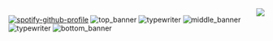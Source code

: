<img align="right" src="https://komarev.com/ghpvc/?username=w1llgr4h4m&style=plastic&abbreviated=true&color=7C4533&label=౨☆ৎ++++++">

[![spotify-github-profile](https://spotify-github-profile.kittinanx.com/api/view?uid=31kz335wxwqmxnhbanengctquizi&cover_image=true&theme=novatorem&show_offline=false&background_color=521d1d&interchange=false&bar_color=916c6c&bar_color_cover=false)](https://spotify-github-profile.kittinanx.com/api/view?uid=31kz335wxwqmxnhbanengctquizi&redirect=true) 
![top_banner](https://github.com/user-attachments/assets/7acf0a1b-771f-42b0-a603-2bc3641d9983)
![typewriter](https://github.com/user-attachments/assets/d0152239-6e6a-42d1-8266-179859107ee5)
![middle_banner](https://github.com/user-attachments/assets/9f9ab4c9-2728-4d07-bfd5-fc51b2608b24)
![typewriter](https://github.com/user-attachments/assets/3ea81ea8-6108-44fa-a99a-e65bbf49482f)
![bottom_banner](https://github.com/user-attachments/assets/b120cc51-ca62-45bb-97ec-4f782589992a)
